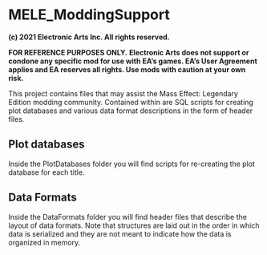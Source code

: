 # MELE_ModdingSupport

**(c) 2021 Electronic Arts Inc.  All rights reserved.**

**FOR REFERENCE PURPOSES ONLY.**
**Electronic Arts does not support or condone any specific mod for use with EA’s games. EA’s User Agreement applies and EA reserves all rights. Use mods with caution at your own risk.**

This project contains files that may assist the Mass Effect: Legendary Edition modding community. Contained within are SQL scripts for creating plot databases and various data format descriptions in the form of header files.


## Plot databases

Inside the PlotDatabases folder you will find scripts for re-creating the plot database for each title.

## Data Formats

Inside the DataFormats folder you will find header files that describe the layout of data formats. Note that structures are laid out in the order in which data is serialized and they are not meant to indicate how the data is organized in memory.
